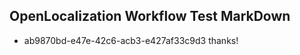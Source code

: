 ## OpenLocalization Workflow Test MarkDown
* ab9870bd-e47e-42c6-acb3-e427af33c9d3 
thanks!<!--HONumber=Mar16_HO2-->
